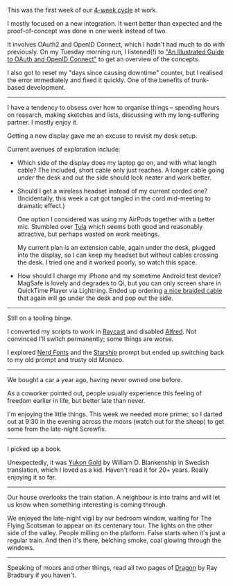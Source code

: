 This was the first week of our [4-week cycle](https://github.com/barsoom/devbook/tree/master/process#shape-up) at work.

I mostly focused on a new integration. It went better than expected and the proof-of-concept was done in one week instead of two.

It involves OAuth2 and OpenID Connect, which I hadn't had much to do with previously. On my Tuesday morning run, I listened(!) to ["An Illustrated Guide to OAuth and OpenID Connect"](https://www.youtube.com/watch?v=t18YB3xDfXI) to get an overview of the concepts.

I also got to reset my "days since causing downtime" counter, but I realised the error immediately and fixed it quickly. One of the benefits of trunk-based development.

---

I have a tendency to obsess over how to organise things – spending hours on research, making sketches and lists, discussing with my long-suffering partner. I mostly enjoy it.

Getting a new display gave me an excuse to revisit my desk setup.

Current avenues of exploration include:

- Which side of the display does my laptop go on, and with what length cable? The included, short cable only just reaches. A longer cable going *under* the desk and out the side should look neater and work better.

- Should I get a wireless headset instead of my current corded one? (Incidentally, this week a cat got tangled in the cord mid-meeting to dramatic effect.)

  One option I considered was using my AirPods together with a better mic. Stumbled over [Tula](https://www.tulamics.com) which seems both good and reasonably attractive, but perhaps wasted on work meetings.

  My current plan is an extension cable, again under the desk, plugged into the display, so I can keep my headset but without cables crossing the desk. I tried one and it worked poorly, so watch this space.

- How should I charge my iPhone and my sometime Android test device? MagSafe is lovely and degrades to Qi, but you can only screen share in QuickTime Player via Lightning. Ended up ordering [a nice braided cable](https://www.amazon.co.uk/gp/product/B0BQ2QYHJX) that again will go under the desk and pop out the side.

---

Still on a tooling binge.

I converted my scripts to work in [Raycast](https://www.raycast.com/) and disabled [Alfred](https://www.alfredapp.com/). Not convinced I'll switch permanently; some things are worse.

I explored [Nerd Fonts](https://www.nerdfonts.com) and the [Starship](https://starship.rs/) prompt but ended up switching back to my old prompt and trusty old Monaco.

---

We bought a car a year ago, having never owned one before.

As a coworker pointed out, people usually experience this feeling of freedom earlier in life, but better late than never.

I'm enjoying the little things. This week we needed more primer, so I darted out at 9:30 in the evening across the moors (watch out for the sheep) to get some from the late-night Screwfix.

---

I picked up a book.

Unexpectedly, it was [Yukon Gold](https://www.goodreads.com/en/book/show/7388266) by William D. Blankenship in Swedish translation, which I loved as a kid. Haven't read it for 20+ years. Really enjoying it so far.

---

Our house overlooks the train station. A neighbour is into trains and will let us know when something interesting is coming through.

We enjoyed the late-night vigil by our bedroom window, waiting for The Flying Scotsman to appear on its centenary tour. The lights on the other side of the valley. People milling on the platform. False starts when it's just a regular train. And then it's there, belching smoke, coal glowing through the windows.

---

Speaking of moors and other things, read all two pages of [Dragon](https://crhszajac.weebly.com/uploads/2/5/9/1/25910764/dragon.pdf) by Ray Bradbury if you haven't.
